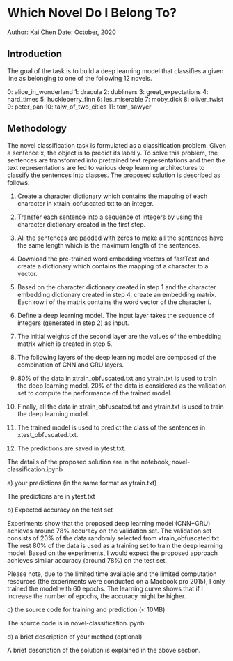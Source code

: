 # Which Novel Do I Belong To?

Author: Kai Chen
Date:   October, 2020


## Introduction

The goal of the task is to build a deep learning model that classifies a given line as belonging to one of the following 12 novels.

0: alice_in_wonderland
1: dracula
2: dubliners
3: great_expectations
4: hard_times
5: huckleberry_finn
6: les_miserable
7: moby_dick
8: oliver_twist
9: peter_pan
10: talw_of_two_cities
11: tom_sawyer


## Methodology

The novel classification task is formulated as a classification problem. 
Given a sentence x, the object is to predict its label y.
To solve this problem, the sentences are transformed into pretrained text representations and then the text representations are fed to various deep learning architectures to classify the sentences into classes. 
The proposed solution is described as follows.

1. Create a character dictionary which contains the mapping of each character in xtrain_obfuscated.txt to an integer.

2. Transfer each sentence into a sequence of integers by using the character dictionary created in the first step.

3. All the sentences are padded with zeros to make all the sentences have the same length which is the maximum length of the sentences.

4. Download the pre-trained word embedding vectors of fastText and create a dictionary which contains the mapping of a character to a vector.

5. Based on the character dictionary created in step 1 and the character embedding dictionary created in step 4, create an embedding matrix. Each row i of the matrix contains the word vector of the character i.

6. Define a deep learning model. The input layer takes the sequence of integers (generated in step 2) as input.

7. The initial weights of the second layer are the values of the embedding matrix which is created in step 5.

8. The following layers of the deep learning model are composed of the combination of CNN and GRU layers.

9. 80% of the data in xtrain_obfuscated.txt and ytrain.txt is used to train the deep learning model. 20% of the data is considered as the validation set to compute the performance of the trained model.

10. Finally, all the data in xtrain_obfuscated.txt and ytrain.txt is used to train the deep learning model. 

11. The trained model is used to predict the class of the sentences in xtest_obfuscated.txt. 

12. The predictions are saved in ytest.txt.

The details of the proposed solution are in the notebook, novel-classification.ipynb


a) your predictions (in the same format as ytrain.txt)

The predictions are in ytest.txt


b) Expected accuracy on the test set

Experiments show that the proposed deep learning model (CNN+GRU) achieves around 78% accuracy on the validation set. 
The validation set consists of 20% of the data randomly selected from xtrain_obfuscated.txt.
The rest 80% of the data is used as a training set to train the deep learning model.
Based on the experiments, I would expect the proposed approach achieves similar accuracy (around 78%) on the test set.

Please note, due to the limited time available and the limited computation resources 
(the experiments were conducted on a Macbook pro 2015), 
I only trained the model with 60 epochs.
The learning curve shows that if I increase the number of epochs, the accuracy might be higher.


c) the source code for training and prediction (< 10MB)

The source code is in novel-classification.ipynb


d) a brief description of your method (optional)

A brief description of the solution is explained in the above section.





